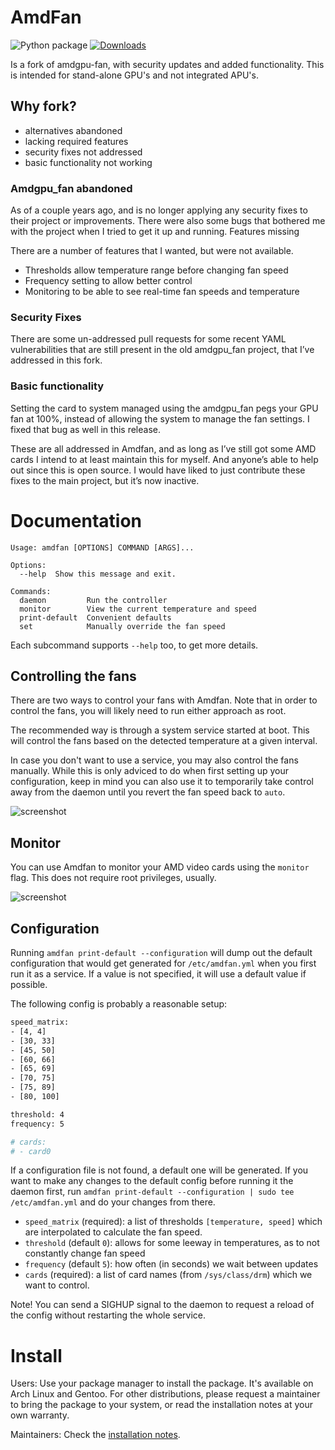 # AmdFan
![Python package](https://github.com/mcgillij/amdfan/workflows/Python%20package/badge.svg)
[![Downloads](https://static.pepy.tech/personalized-badge/amdfan?period=total&units=international_system&left_color=blue&right_color=green&left_text=PyPi%20Downloads)](https://pepy.tech/project/amdfan)

Is a fork of amdgpu-fan, with security updates and added functionality.
This is intended for stand-alone GPU's and not integrated APU's.

## Why fork?

* alternatives abandoned
* lacking required features
* security fixes not addressed
* basic functionality not working

### Amdgpu_fan abandoned

As of a couple years ago, and is no longer applying any security fixes to their project or improvements. There were also some bugs that bothered me with the project when I tried to get it up and running.
Features missing

There are a number of features that I wanted, but were not available.

* Thresholds allow temperature range before changing fan speed
* Frequency setting to allow better control
* Monitoring to be able to see real-time fan speeds and temperature

### Security Fixes

There are some un-addressed pull requests for some recent YAML vulnerabilities that are still present in the old amdgpu_fan project, that I’ve addressed in this fork.

### Basic functionality

Setting the card to system managed using the amdgpu_fan pegs your GPU fan at 100%, instead of allowing the system to manage the fan settings. I fixed that bug as well in this release.

These are all addressed in Amdfan, and as long as I’ve still got some AMD cards I intend to at least maintain this for myself. And anyone’s able to help out since this is open source. I would have liked to just contribute these fixes to the main project, but it’s now inactive.

# Documentation

```help
Usage: amdfan [OPTIONS] COMMAND [ARGS]...

Options:
  --help  Show this message and exit.

Commands:
  daemon         Run the controller
  monitor        View the current temperature and speed
  print-default  Convenient defaults
  set            Manually override the fan speed
```

Each subcommand supports `--help` too, to get more details.

## Controlling the fans

There are two ways to control your fans with Amdfan. Note that in order to control the fans, you will likely need to run either approach as root. 

The recommended way is through a system service started at boot. This will control the fans based on the detected temperature at a given interval.

In case you don't want to use a service, you may also control the fans manually. While this is only adviced to do when first setting up your configuration, keep in mind you can also use it to temporarily take control away from the daemon until you revert the fan speed back to `auto`.

![screenshot](https://raw.githubusercontent.com/mcgillij/amdfan/main/images/manual.png)


## Monitor

You can use Amdfan to monitor your AMD video cards using the `monitor` flag. This does not require root privileges, usually.

![screenshot](https://raw.githubusercontent.com/mcgillij/amdfan/main/images/screenshot.png)


## Configuration

Running `amdfan print-default --configuration` will dump out the default configuration that would get generated for `/etc/amdfan.yml` when you first run it as a service. If a value is not specified, it will use a default value if possible.

The following config is probably a reasonable setup:
``` bash
speed_matrix:
- [4, 4]
- [30, 33]
- [45, 50]
- [60, 66]
- [65, 69]
- [70, 75]
- [75, 89]
- [80, 100]

threshold: 4
frequency: 5

# cards:
# - card0
```

If a configuration file is not found, a default one will be generated. If you want to make any changes to the default config before running it the daemon first, run `amdfan print-default --configuration | sudo tee /etc/amdfan.yml` and do your changes from there.

- `speed_matrix` (required): a list of thresholds `[temperature, speed]` which are interpolated to calculate the fan speed.
- `threshold` (default `0`): allows for some leeway in temperatures, as to not constantly change fan speed
- `frequency` (default `5`): how often (in seconds) we wait between updates
- `cards` (required): a list of card names (from `/sys/class/drm`) which we want to control.

Note! You can send a SIGHUP signal to the daemon to request a reload of the config without restarting the whole service.

# Install

Users: Use your package manager to install the package. It's available on Arch Linux and Gentoo. For other distributions, please request a maintainer to bring the package to your system, or read the installation notes at your own warranty.

Maintainers: Check the [installation notes](INSTALL.md).

